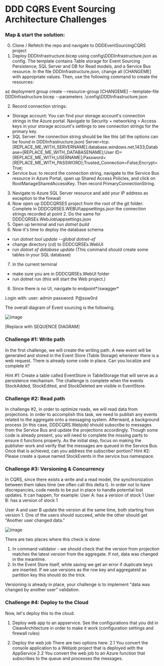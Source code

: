 # DDD CQRS Event Sourcing Architecture Challenges

### Map & start the solution:
0. Clone / Refetch the repo and navigate to DDDEventSourcingCQRS project
1. Deploy DDDInfrastructure.bicep using config\DDDInfrastructure.json as config. The template contains Table storage for Event Sourcing Persistence; SQL  Server and DB for Read models, and a Service Bus resource.
In the file DDDInfrastructure.json, change all [CHANGEME] with appropriate values. Then, use the following command to create the resources:

az deployment group create --resource-group  [CHANGEME] --template-file DDDInfrastructure.bicep --parameters .\config\DDDInfrastructure.json

2. Record connection strings:
- Storage account: You can find your storage account's connection strings in the Azure portal. Navigate to Security + networking > Access keys in your storage account's settings to see connection strings for  the primary key.
- SQL Server: the connection string should be like this (all the options can be found in DDDInfrastructure.json)
Server=tcp:[REPLACE_ME_WITH_SERVERNAME].database.windows.net,1433;Database=[REPLACE_ME_WITH_DATABASENAME];User ID=[REPLACE_ME_WITH_USERNAME];Password=[REPLACE_ME_WITH_PASSWORD];Trusted_Connection=False;Encrypt=True;
- Service bus: to record the connection string, navigate to the Service Bus resource in Azure Portal, open up Shared Access Policies, and click on RootManageSharedAccessKey. Then record PrimaryConnectionString.

3. Navigate to Azure SQL Server resource and add your IP address as exception to the firewall
4. Now open up DDDCQRSES project from the root of the git folder. Complete in DDDCQRSES.WEBUI\appsettings.json the connection strings recorded at point 2. Do the same for DDDCQRSEs.WebJob\appsettings.json
5. Open up terminal and run *dotnet build*
6. Now it's time to deploy the database schema
- run *dotnet tool update --global dotnet-ef*
- change directory (cd) to DDDCQRSEs.WebUI
- run *dotnet ef database update*
(This command should create some tables in your SQL database)
7. In the current terminal
- make sure you are in DDDCQRSEs.WebUI folder
- run dotnet run
(this will start the Web project.)
8. Since there is no UI, navigate to endpoint*/swagger*

Login with:
user: admin
password: P@ssw0rd

The overall diagram of Event sourcing is the following.

![image](https://user-images.githubusercontent.com/37452422/228434377-247823ba-0591-4df3-8138-898ccc2f5202.png)

[Replace with SEQUENCE DIAGRAM]

### Challenge #1: Write path
In the first challenge, we will create the writing path. A new event will be generated and stored in the Event Store (Table Storage) whenever there is a web request.
There is  already some code in place.  Can you localize and complete it?

Hint #1: Create a table called EventStore in TableStorage that will serve as a persistence mechanism.
The challenge is complete when the events StockAdded, StockEdited, and StockDeleted are visible in EventStore.

### Challenge #2: Read path
In challenge #2, in order to optimize reads, we will read data from projections. 
In order to accomplish this task, we need to publish any events related to the aggregate onto a messaging system. Afterward, a background process (in this case, DDDCQRS.Webjob) should subscribe to messages from the Service Bus and update the projections accordingly. Though some code is already present, you will need to complete the missing parts to ensure it functions properly. As the initial step, focus on making the publisher work and verify that the messages are queued in the Service Bus. Once that is achieved, can you address the subscriber portion?
Hint #2: Please create a queue named StockEvents in the service bus namespace.

### Challenge #3: Versioning & Concurrency
In CQRS, since there exists a write and a read model, the synchronization between them takes time (we often call this delta t). In order not to have discrepancies, code needs to be put in place to handle potential lost updates. 
It can happen, for example:
User A: has a version of stock 1 
User B: has a version of stock 1

User A and user B update the version at the same time, both starting from version 1.
One of the users should succeed, while the other should get "Another user changed data."

![image](https://user-images.githubusercontent.com/37452422/228435273-02659f5f-beb7-4160-9c2e-fa229a06c32c.png)


There are two places where this check is done:
1. In command validator - we should check that the version from projection matches the latest version from the aggregate. If not, data was changed in the meantime.
2. In the Event Store itself, while saving we get an error if duplicate keys are inserted. If we use versions as the row key and aggregateId as partition key this should do the trick.

Versioning is already in place, your challenge is to implement "data was changed by another user" validation.

### Challenge #4: Deploy to the Cloud
Now, let's deploy this to the cloud.
1. Deploy web app to an appservice. 
See the configurations that you did in CleanArchitecture in order to make it work (configuration settings and firewall rules)

2. Deploy the web job
There are two options here:
2.1 You convert the console application to a Webjob project that is deployed with the AppService 
2.2 You convert the web job to an Azure function that subscribes to the queue and processes the messages.






